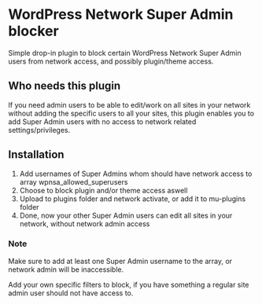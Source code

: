 # WordPress Network Super Admin blocker

Simple drop-in plugin to block certain WordPress Network Super Admin users from network access, and possibly plugin/theme access.

## Who needs this plugin

If you need admin users to be able to edit/work on all sites in your network without adding the specific users to all your sites, this plugin enables you to add Super Admin users with no access to network related settings/privileges.

## Installation

1) Add usernames of Super Admins whom should have network access to array wpnsa_allowed_superusers
2) Choose to block plugin and/or theme access aswell
3) Upload to plugins folder and network activate, or add it to mu-plugins folder
4) Done, now your other Super Admin users can edit all sites in your network, without network admin access

### Note

Make sure to add at least one Super Admin username to the array, or network admin will be inaccessible.

Add your own specific filters to block, if you have something a regular site admin user should not have access to.